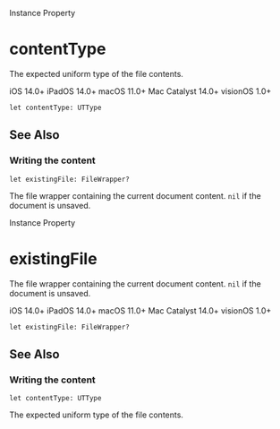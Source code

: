 Instance Property

# contentType

The expected uniform type of the file contents.

iOS 14.0+  iPadOS 14.0+  macOS 11.0+  Mac Catalyst 14.0+  visionOS 1.0+

    
    
    let contentType: UTType

## See Also

### Writing the content

`let existingFile: FileWrapper?`

The file wrapper containing the current document content. `nil` if the
document is unsaved.

Instance Property

# existingFile

The file wrapper containing the current document content. `nil` if the
document is unsaved.

iOS 14.0+  iPadOS 14.0+  macOS 11.0+  Mac Catalyst 14.0+  visionOS 1.0+

    
    
    let existingFile: FileWrapper?

## See Also

### Writing the content

`let contentType: UTType`

The expected uniform type of the file contents.

